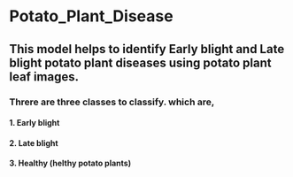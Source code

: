 # Potato_Plant_Disease

## This model helps to identify Early blight and Late blight potato plant diseases using potato plant leaf images.

### Threre are three classes to classify. which are,
#### 1. Early blight
#### 2. Late blight
#### 3. Healthy (helthy potato plants) 
